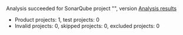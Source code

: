 Analysis succeeded for SonarQube project "", version  [Analysis results](https://sonarcloud.io/dashboard/index/qwerty123)
- Product projects: 1, test projects: 0
- Invalid projects: 0, skipped projects: 0, excluded projects: 0
